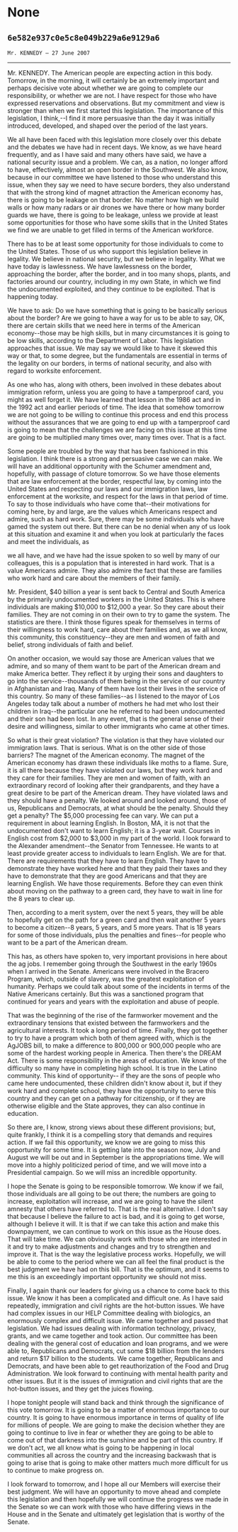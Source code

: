 # None
## `6e582e937c0e5c8e049b229a6e9129a6`
`Mr. KENNEDY — 27 June 2007`

---


Mr. KENNEDY. The American people are expecting action in this body. 
Tomorrow, in the morning, it will certainly be an extremely important 
and perhaps decisive vote about whether we are going to complete our 
responsibility, or whether we are not. I have respect for those who 
have expressed reservations and observations. But my commitment and 
view is stronger than when we first started this legislation. The 
importance of this legislation, I think,--I find it more persuasive 
than the day it was initially introduced, developed, and shaped over 
the period of the last years.

We all have been faced with this legislation more closely over this 
debate and the debates we have had in recent days. We know, as we have 
heard frequently, and as I have said and many others have said, we have 
a national security issue and a problem. We can, as a nation, no longer 
afford to have, effectively, almost an open border in the Southwest. We 
also know, because in our committee we have listened to those who 
understand this issue, when they say we need to have secure borders, 
they also understand that with the strong kind of magnet attraction the 
American economy has, there is going to be leakage on that border. No 
matter how high we build walls or how many radars or air drones we have 
there or how many border guards we have, there is going to be leakage, 
unless we provide at least some opportunities for those who have some 
skills that in the United States we find we are unable to get filled in 
terms of the American workforce.

There has to be at least some opportunity for those individuals to 
come to the United States. Those of us who support this legislation 
believe in legality. We believe in national security, but we believe in 
legality. What we have today is lawlessness. We have lawlessness on the 
border, approaching the border, after the border, and in too many 
shops, plants, and factories around our country, including in my own 
State, in which we find the undocumented exploited, and they continue 
to be exploited. That is happening today.

We have to ask: Do we have something that is going to be basically 
serious about the border? Are we going to have a way for us to be able 
to say, OK, there are certain skills that we need here in terms of the 
American economy--those may be high skills, but in many circumstances 
it is going to be low skills, according to the Department of Labor. 
This legislation approaches that issue. We may say we would like to 
have it skewed this way or that, to some degree, but the fundamentals 
are essential in terms of the legality on our borders, in terms of 
national security, and also with regard to worksite enforcement.

As one who has, along with others, been involved in these debates 
about immigration reform, unless you are going to have a tamperproof 
card, you might as well forget it. We have learned that lesson in the 
1986 act and in the 1992 act and earlier periods of time. The idea that 
somehow tomorrow we are not going to be willing to continue this 
process and end this process without the assurances that we are going 
to end up with a tamperproof card is going to mean that the challenges 
we are facing on this issue at this time are going to be multiplied 
many times over, many times over. That is a fact.

Some people are troubled by the way that has been fashioned in this 
legislation. I think there is a strong and persuasive case we can make. 
We will have an additional opportunity with the Schumer amendment and, 
hopefully, with passage of cloture tomorrow. So we have those elements 
that are law enforcement at the border, respectful law, by coming into 
the United States and respecting our laws and our immigration laws, law 
enforcement at the worksite, and respect for the laws in that period of 
time. To say to those individuals who have come that--their motivations 
for coming here, by and large, are the values which Americans respect 
and admire, such as hard work. Sure, there may be some individuals who 
have gamed the system out there. But there can be no denial when any of 
us look at this situation and examine it and when you look at 
particularly the faces and meet the individuals, as


we all have, and we have had the issue spoken to so well by many of our 
colleagues, this is a population that is interested in hard work. That 
is a value Americans admire. They also admire the fact that these are 
families who work hard and care about the members of their family.

Mr. President, $40 billion a year is sent back to Central and South 
America by the primarily undocumented workers in the United States. 
This is where individuals are making $10,000 to $12,000 a year. So they 
care about their families. They are not coming in on their own to try 
to game the system. The statistics are there. I think those figures 
speak for themselves in terms of their willingness to work hard, care 
about their families and, as we all know, this community, this 
constituency--they are men and women of faith and belief, strong 
individuals of faith and belief.

On another occasion, we would say those are American values that we 
admire, and so many of them want to be part of the American dream and 
make America better. They reflect it by urging their sons and daughters 
to go into the service--thousands of them being in the service of our 
country in Afghanistan and Iraq. Many of them have lost their lives in 
the service of this country. So many of these families--as I listened 
to the mayor of Los Angeles today talk about a number of mothers he had 
met who lost their children in Iraq--the particular one he referred to 
had been undocumented and their son had been lost. In any event, that 
is the general sense of their desire and willingness, similar to other 
immigrants who came at other times.


So what is their great violation? The violation is that they have 
violated our immigration laws. That is serious. What is on the other 
side of those barriers? The magnet of the American economy. The magnet 
of the American economy has drawn these individuals like moths to a 
flame. Sure, it is all there because they have violated our laws, but 
they work hard and they care for their families. They are men and women 
of faith, with an extraordinary record of looking after their 
grandparents, and they have a great desire to be part of the American 
dream. They have violated laws and they should have a penalty. We 
looked around and looked around, those of us, Republicans and 
Democrats, at what should be the penalty. Should they get a penalty? 
The $5,000 processing fee can vary. We can put a requirement in about 
learning English. In Boston, MA, it is not that the undocumented don't 
want to learn English; it is a 3-year wait. Courses in English cost 
from $2,000 to $3,000 in my part of the world. I look forward to the 
Alexander amendment--the Senator from Tennessee. He wants to at least 
provide greater access to individuals to learn English. We are for 
that. There are requirements that they have to learn English. They have 
to demonstrate they have worked here and that they paid their taxes and 
they have to demonstrate that they are good Americans and that they are 
learning English. We have those requirements. Before they can even 
think about moving on the pathway to a green card, they have to wait in 
line for the 8 years to clear up.

Then, according to a merit system, over the next 5 years, they will 
be able to hopefully get on the path for a green card and then wait 
another 5 years to become a citizen--8 years, 5 years, and 5 more 
years. That is 18 years for some of those individuals, plus the 
penalties and fines--for people who want to be a part of the American 
dream.

This has, as others have spoken to, very important provisions in here 
about the ag jobs. I remember going through the Southwest in the early 
1960s when I arrived in the Senate. Americans were involved in the 
Bracero Program, which, outside of slavery, was the greatest 
exploitation of humanity. Perhaps we could talk about some of the 
incidents in terms of the Native Americans certainly. But this was a 
sanctioned program that continued for years and years with the 
exploitation and abuse of people.

That was the beginning of the rise of the farmworker movement and the 
extraordinary tensions that existed between the farmworkers and the 
agricultural interests. It took a long period of time. Finally, they 
got together to try to have a program which both of them agreed with, 
which is the AgJOBS bill, to make a difference to 800,000 or 900,000 
people who are some of the hardest working people in America. Then 
there's the DREAM Act. There is some responsibility in the areas of 
education. We know of the difficulty so many have in completing high 
school. It is true in the Latino community. This kind of opportunity--
if they are the sons of people who came here undocumented, these 
children didn't know about it, but if they work hard and complete 
school, they have the opportunity to serve this country and they can 
get on a pathway for citizenship, or if they are otherwise eligible and 
the State approves, they can also continue in education.

So there are, I know, strong views about these different provisions; 
but, quite frankly, I think it is a compelling story that demands and 
requires action. If we fail this opportunity, we know we are going to 
miss this opportunity for some time. It is getting late into the season 
now, July and August we will be out and in September is the 
appropriations time. We will move into a highly politicized period of 
time, and we will move into a Presidential campaign. So we will miss an 
incredible opportunity.

I hope the Senate is going to be responsible tomorrow. We know if we 
fail, those individuals are all going to be out there; the numbers are 
going to increase, exploitation will increase, and we are going to have 
the silent amnesty that others have referred to. That is the real 
alternative. I don't say that because I believe the failure to act is 
bad, and it is going to get worse, although I believe it will. It is 
that if we can take this action and make this downpayment, we can 
continue to work on this issue as the House does. That will take time. 
We can obviously work with those who are interested in it and try to 
make adjustments and changes and try to strengthen and improve it. That 
is the way the legislative process works. Hopefully, we will be able to 
come to the period where we can all feel the final product is the best 
judgment we have had on this bill. That is the optimum, and it seems to 
me this is an exceedingly important opportunity we should not miss.

Finally, I again thank our leaders for giving us a chance to come 
back to this issue. We know it has been a complicated and difficult 
one. As I have said repeatedly, immigration and civil rights are the 
hot-button issues. We have had complex issues in our HELP Committee 
dealing with biologics, an enormously complex and difficult issue. We 
came together and passed that legislation. We had issues dealing with 
information technology, privacy, grants, and we came together and took 
action. Our committee has been dealing with the general cost of 
education and loan programs, and we were able to, Republicans and 
Democrats, cut some $18 billion from the lenders and return $17 billion 
to the students. We came together, Republicans and Democrats, and have 
been able to get reauthorization of the Food and Drug Administration. 
We look forward to continuing with mental health parity and other 
issues. But it is the issues of immigration and civil rights that are 
the hot-button issues, and they get the juices flowing.

I hope tonight people will stand back and think through the 
significance of this vote tomorrow. It is going to be a matter of 
enormous importance to our country. It is going to have enormous 
importance in terms of quality of life for millions of people. We are 
going to make the decision whether they are going to continue to live 
in fear or whether they are going to be able to come out of that 
darkness into the sunshine and be part of this country. If we don't 
act, we all know what is going to be happening in local communities all 
across the country and the increasing backwash that is going to arise 
that is going to make other matters much more difficult for us to 
continue to make progress on.

I look forward to tomorrow, and I hope all our Members will exercise 
their best judgment. We will have an opportunity to move ahead and 
complete this legislation and then hopefully we will continue the 
progress we made in the Senate so we can work with those who have 
differing views in the House and in the Senate and ultimately get 
legislation that is worthy of the Senate.